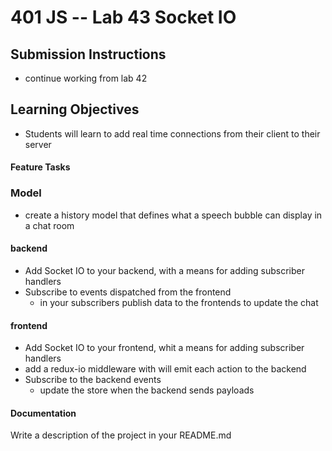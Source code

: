 401 JS --  Lab 43 Socket IO
===

## Submission Instructions
* continue working from lab 42

## Learning Objectives  
* Students will learn to add real time connections from their client to their server

#### Feature Tasks  
### Model
* create a history model that defines what a speech bubble can display in a chat room

#### backend
* Add Socket IO to your backend, with a means for adding subscriber handlers
* Subscribe to events dispatched from the frontend
  * in your subscribers publish data to the frontends to update the chat

#### frontend
* Add Socket IO to your frontend, whit a means for adding subscriber handlers
* add a redux-io middleware with will emit each action to the backend
* Subscribe to the backend events
  * update the store when the backend sends payloads

####  Documentation  
Write a description of the project in your README.md

